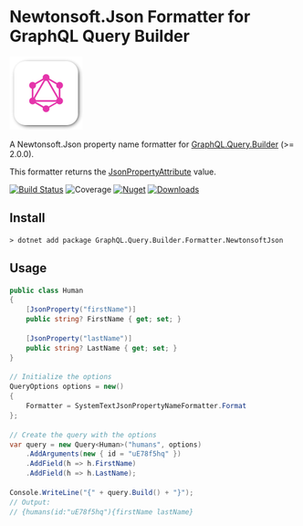 # Newtonsoft.Json Formatter for GraphQL Query Builder

![logo](https://raw.githubusercontent.com/charlesdevandiere/graphql-query-builder-formatter-newtonsoftjson/master/logo.png)

A Newtonsoft.Json property name formatter for [GraphQL.Query.Builder](https://github.com/charlesdevandiere/graphql-query-builder-dotnet) (>= 2.0.0).

This formatter returns the [JsonPropertyAttribute](https://www.newtonsoft.com/json/help/html/T_Newtonsoft_Json_JsonPropertyAttribute.htm) value.

[![Build Status](https://dev.azure.com/charlesdevandiere/charlesdevandiere/_apis/build/status/charlesdevandiere.graphql-query-builder-formatter-newtonsoftjson?branchName=master)](https://dev.azure.com/charlesdevandiere/charlesdevandiere/_build/latest?definitionId=6&branchName=master)
![Coverage](https://img.shields.io/azure-devops/coverage/charlesdevandiere/charlesdevandiere/6/master)
[![Nuget](https://img.shields.io/nuget/v/GraphQL.Query.Builder.Formatter.NewtonsoftJson.svg?color=blue&logo=nuget)](https://www.nuget.org/packages/GraphQL.Query.Builder.Formatter.NewtonsoftJson)
[![Downloads](https://img.shields.io/nuget/dt/GraphQL.Query.Builder.Formatter.NewtonsoftJson.svg?logo=nuget)](https://www.nuget.org/packages/GraphQL.Query.Builder.Formatter.NewtonsoftJson)

## Install

```console
> dotnet add package GraphQL.Query.Builder.Formatter.NewtonsoftJson
```

## Usage

```csharp
public class Human
{
    [JsonProperty("firstName")]
    public string? FirstName { get; set; }
    
    [JsonProperty("lastName")]
    public string? LastName { get; set; }
}

// Initialize the options
QueryOptions options = new()
{
    Formatter = SystemTextJsonPropertyNameFormatter.Format
};

// Create the query with the options
var query = new Query<Human>("humans", options)
    .AddArguments(new { id = "uE78f5hq" })
    .AddField(h => h.FirstName)
    .AddField(h => h.LastName);

Console.WriteLine("{" + query.Build() + "}");
// Output:
// {humans(id:"uE78f5hq"){firstName lastName}
```
